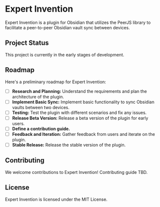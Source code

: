 # Expert Invention

Expert Invention is a plugin for Obsidian that utilizes the PeerJS library to facilitate a peer-to-peer Obsidian vault sync between devices.

## Project Status

This project is currently in the early stages of development.

## Roadmap

Here's a preliminary roadmap for Expert Invention:

-   [ ] **Research and Planning:** Understand the requirements and plan the architecture of the plugin.
-   [ ] **Implement Basic Sync:** Implement basic functionality to sync Obsidian vaults between two devices.
-   [ ] **Testing:** Test the plugin with different scenarios and fix any issues.
-   [ ] **Release Beta Version:** Release a beta version of the plugin for early users.
-   [ ] **Define a contribution guide.**
-   [ ] **Feedback and Iteration:** Gather feedback from users and iterate on the plugin.
-   [ ] **Stable Release:** Release the stable version of the plugin.

## Contributing

We welcome contributions to Expert Invention! Contributing guide TBD.

## License

Expert Invention is licensed under the MIT License.
